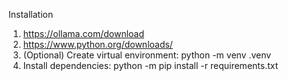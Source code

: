 Installation
1. https://ollama.com/download 
2. https://www.python.org/downloads/
3. (Optional) Create virtual environment: python -m venv .venv
4. Install dependencies: python -m pip install -r requirements.txt
